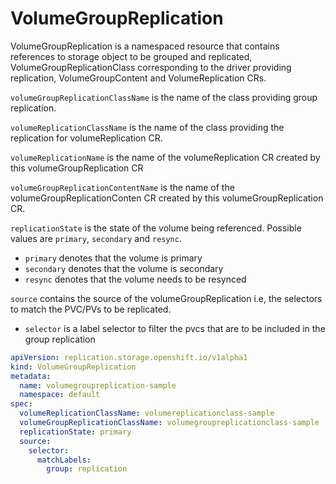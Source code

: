 # VolumeGroupReplication

VolumeGroupReplication is a namespaced resource that contains references to storage object to be grouped and replicated, VolumeGroupReplicationClass corresponding to the driver providing replication, VolumeGroupContent and VolumeReplication CRs.

`volumeGroupReplicationClassName` is the name of the class providing group replication.

`volumeReplicationClassName` is the name of the class providing the replication for volumeReplication CR.

`volumeReplicationName` is the name of the volumeReplication CR created by this volumeGroupReplication CR

`volumeGroupReplicationContentName` is the name of the volumeGroupReplicationConten CR created by this volumeGroupReplication CR.

`replicationState` is the state of the volume being referenced. Possible values are `primary`, `secondary` and `resync`.

- `primary` denotes that the volume is primary
- `secondary` denotes that the volume is secondary
- `resync` denotes that the volume needs to be resynced

`source` contains the source of the volumeGroupReplication i.e, the selectors to match the PVC/PVs to be replicated.

- `selector` is a label selector to filter the pvcs that are to be included in the group replication

```yaml
apiVersion: replication.storage.openshift.io/v1alpha1
kind: VolumeGroupReplication
metadata:
  name: volumegroupreplication-sample
  namespace: default
spec:
  volumeReplicationClassName: volumereplicationclass-sample
  volumeGroupReplicationClassName: volumegroupreplicationclass-sample
  replicationState: primary
  source:
    selector:
      matchLabels:
        group: replication
```

